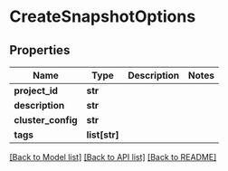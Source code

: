 # CreateSnapshotOptions

## Properties
Name | Type | Description | Notes
------------ | ------------- | ------------- | -------------
**project_id** | **str** |  | 
**description** | **str** |  | 
**cluster_config** | **str** |  | 
**tags** | **list[str]** |  | 

[[Back to Model list]](../README.md#documentation-for-models) [[Back to API list]](../README.md#documentation-for-api-endpoints) [[Back to README]](../README.md)


